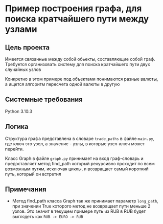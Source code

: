 # Пример построения графа, для поиска кратчайшего пути между узлами

## Цель проекта 

Имеется связанные между собой обьекты, составляющие собой граф. Требуется организовать систему для поиска кратчайшего пути двух случайных узлов

Конкретно в этом примере под объектами понимаются разные валюты, а ищется алгоритм пересчета одной валюты в другую

## Системные требования

Python 3.10.3

## Логика

Структура графа представлена в словаре `trade_paths` в файле `main.py`, где ключ это узел, а значение - узлы, в которые узел-ключ может перейти.

Класс Graph в файле `graph.py` принимает на вход граф-словарь и предоставляет метод find_path который рекурсивно проходит по всем возможным путям, исключая циклы, и возвращает самый короткий путь, который он встретил

## Примечания

* Метод find_path класса Graph так же принимает параметр `long_path`, при значении True которого метод не возвращает пути меньше 2 узлов. Это значит в текущем примере путь из RUB в RUB будет выглядеть как `RUB -> EURO -> RUB`